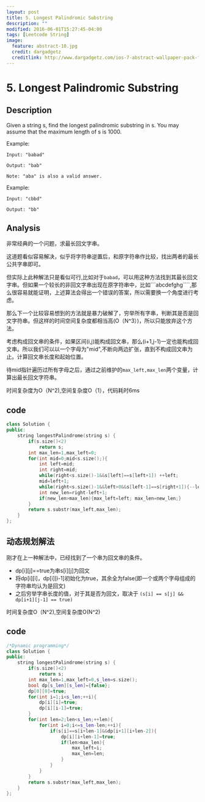```yaml
---
layout: post
title: 5. Longest Palindromic Substring
description: ""
modified: 2016-06-01T15:27:45-04:00
tags: [Leetcode String]
image:
  feature: abstract-10.jpg
  credit: dargadgetz
  creditlink: http://www.dargadgetz.com/ios-7-abstract-wallpaper-pack-for-iphone-5-and-ipod-touch-retina/
---
```


# 5. Longest Palindromic Substring

## Description

Given a string s, find the longest palindromic substring in s. You may assume that the maximum length of s is 1000.

Example:
```
Input: "babad"

Output: "bab"

Note: "aba" is also a valid answer.
```

Example:
```
Input: "cbbd"

Output: "bb"
```

## Analysis

非常经典的一个问题，求最长回文字串。

这道题看似容易解决，似乎将字符串逆置后，和原字符串作比较，找出两者的最长公共字串即可。

但实际上此种解法只是看似可行,比如对于```babad```，可以用这种方法找到其最长回文字串。但如果一个较长的非回文字串出现在原字符串中，比如```abcdefghg````,那么很容易就能证明，上述算法会得出一个错误的答案，所以需要换一个角度进行考虑。

那么下一个比较容易想到的方法就是暴力破解了，穷举所有字串，判断其是否是回文字符串。但这样的时间空间复杂度都相当高(O（N^3）)，所以只能放弃这个方法。

考虑构成回文串的条件，如果区间(i,j)能构成回文串，那么(i+1,j-1)一定也能构成回文串。所以我们可以以一个字母为"mid",不断向两边扩张，直到不构成回文串为止。计算回文串长度和起始位置。

待mid指针遍历过所有字母之后，通过之前维护的```max_left,max_len```两个变量，计算出最长回文字符串。

时间复杂度为O（N^2),空间复杂度O（1），代码耗时6ms

## code

```c++
class Solution {
public:
    string longestPalindrome(string s) {
		if(s.size()<2)
			return s;
		int max_len=1,max_left=0;
		for(int mid=0;mid<s.size();){
		    int left=mid;
			int right=mid; 
			while(right<s.size()-1&&s[left]==s[left+1])	++left;
			mid=left+1;
			while(right<s.size()-1&&left>0&&s[left-1]==s[right+1]){--left; ++right;}
			int new_len=right-left+1;
			if(new_len>max_len){max_left=left; max_len=new_len;}
		}
		return s.substr(max_left,max_len);
    }
};
```


## 动态规划解法

刚才在上一种解法中，已经找到了一个串为回文串的条件。

- dp[i][j]==true为串s[i][j]为回文
- 将dp[i][i]，dp[i][i-1]初始化为true，其余全为false(即一个或两个字母组成的字符串均认为是回文)
- 之后穷举字串长度的值，对于其是否为回文，取决于 ```(s[i] == s[j] && dp[i+1][j-1] == true)```

时间复杂度O（N^2),空间复杂度O(N^2)

## code
```c++
/*Dynamic programming*/
class Solution {
public:
    string longestPalindrome(string s) {
		if(s.size()<2)
			return s;
		int max_len=1,max_left=0,s_len=s.size();
		bool dp[s_len][s_len]={false};
		dp[0][0]=true;
		for(int i=1;i<s_len;++i){
			dp[i][i]=true;
			dp[i][i-1]=true;
		}
		for(int len=2;len<s_len;++len){
			for(int i=0;i<=s_len-len;++i){
				if(s[i]==s[i+len-1]&&dp[i+1][i+len-2]){
					dp[i][i+len-1]=true;
					if(len>max_len){
						max_left=i;
						max_len=len;
					}
				}
			}
		}
		return s.substr(max_left,max_len);
    }
};
```